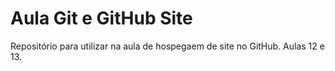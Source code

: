 # Aula Git e GitHub Site
 Repositório para utilizar na aula de hospegaem de site no GitHub. Aulas 12 e 13.
